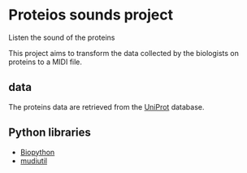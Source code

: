 # Proteios sounds project

Listen the sound of the proteins

This project aims to transform the data collected by the biologists on proteins to a MIDI file.

## data

The proteins data are retrieved from the [UniProt](https://www.uniprot.org/) database.

## Python libraries

- [Biopython](https://biopython.org/)
- [mudiutil](https://pypi.org/project/MIDIUtil/)
